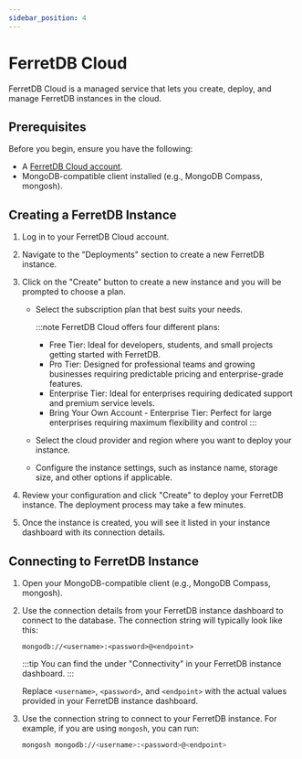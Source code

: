 ```yaml
---
sidebar_position: 4
---
```


# FerretDB Cloud

FerretDB Cloud is a managed service that lets you create, deploy, and manage FerretDB instances in the cloud.

## Prerequisites

Before you begin, ensure you have the following:

- A [FerretDB Cloud account](https://cloud.ferretdb.com/).
- MongoDB-compatible client installed (e.g., MongoDB Compass, mongosh).

## Creating a FerretDB Instance

1. Log in to your FerretDB Cloud account.

2. Navigate to the "Deployments" section to create a new FerretDB instance.

3. Click on the "Create" button to create a new instance and you will be prompted to choose a plan.

   - Select the subscription plan that best suits your needs.

        :::note
        FerretDB Cloud offers four different plans:
        - Free Tier: Ideal for developers, students, and small projects getting started with FerretDB.
        - Pro Tier: Designed for professional teams and growing businesses requiring predictable pricing and enterprise-grade features.
        - Enterprise Tier: Ideal for enterprises requiring dedicated support and premium service levels.
        - Bring Your Own Account - Enterprise Tier: Perfect for large enterprises requiring maximum flexibility and control
        :::

   - Select the cloud provider and region where you want to deploy your instance.
   - Configure the instance settings, such as instance name, storage size, and other options if applicable.

4. Review your configuration and click "Create" to deploy your FerretDB instance.
   The deployment process may take a few minutes.
5. Once the instance is created, you will see it listed in your instance dashboard with its connection details.

## Connecting to FerretDB Instance

1. Open your MongoDB-compatible client (e.g., MongoDB Compass, mongosh).
2. Use the connection details from your FerretDB instance dashboard to connect to the database.
   The connection string will typically look like this:

     ```text
     mongodb://<username>:<password>@<endpoint>
     ```

     :::tip
     You can find the <endpoint> under "Connectivity" in your FerretDB instance dashboard.
     :::

    Replace `<username>`, `<password>`, and `<endpoint>` with the actual values provided in your FerretDB instance dashboard.

3. Use the connection string to connect to your FerretDB instance.
   For example, if you are using `mongosh`, you can run:

   ```sh
   mongosh mongodb://<username>:<password>@<endpoint>
   ```